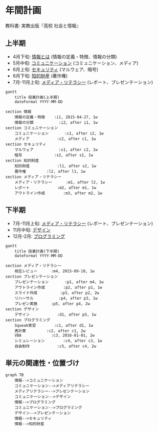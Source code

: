 # 年間計画
教科書: 実教出版『高校 社会と情報』

<!-- workaround for bug of cutemarked -->
<script> mermaid.ganttConfig = { numberSectionStyles:2 }; </script>

## 上半期
- 4月下旬: [情報とは](information/README.md) (情報の定義・特徴、情報の分類)
- 5月中旬: [コミュニケーション](communication/README.md) (コミュニケーション、メディア)
- 6月上旬: [セキュリティ](security/README.md) (マルウェア、暗号)
- 6月下旬: [知的財産](intellectualproperty/README.md) (著作権)
- 7月-11月上旬: [メディア・リテラシー](medialiteracy/README.md) (レポート、プレゼンテーション)

```mermaid
gantt
	title 授業計画(上半期)
	dateFormat YYYY-MM-DD

section 情報
	情報の定義・特徴	:i1, 2015-04-27, 1w
	情報の分類			:i2, after i1, 1w
section コミュニケーション
	コミュニケーション		:c1, after i2, 1w
	メディア			:c2, after c1, 1w
section セキュリティ
	マルウェア			:s1, after c2, 1w
	暗号				:s2, after s1, 1w
section 知的財産
	知的財産			:l1, after s2, 1w
	著作権			:l2, after l1, 1w
section メディア・リテラシー
	メディア・リテラシー		:m1, after l2, 1w
	レポート			:m2, after m1, 1w
	アウトライン作成		:m3, after m2, 1w
```

## 下半期
- 7月-11月上旬: [メディア・リテラシー](medialiteracy/README.md) (レポート、プレゼンテーション)
- 11月中旬: [デザイン](design/README.md)
- 12月-2月: [プログラミング](programming/README.md)

```mermaid
gantt
	title 授業計画(下半期)
	dateFormat YYYY-MM-DD

section メディア・リテラシー
	相互レビュー		:m4, 2015-09-10, 1w
section プレゼンテーション
	プレゼンテーション		:p1, after m4, 1w
	アウトライン作成		:p2, after p1, 1w
	スライド作成			:p3, after p2, 2w
	リハーサル			:p4, after p3, 1w
	プレゼン実施		:p5, after p4, 2w
section デザイン
	デザイン			:d1, after p5, 1w
section プログラミング
	Squeak実習		:c1, after d1, 1w
	表計算			:c2, after c1, 2w
	VBA				:c3, 2016-01-01, 2w
	シミュレーション		:c4, after c3, 1w
	自由制作			:c5, after c4, 2w
```

## 単元の関連性・位置づけ
```mermaid
graph TB
	情報-->コミュニケーション
	コミュニケーション-->メディアリテラシー
	メディアリテラシー-->プレゼンテーション
	コミュニケーション-->デザイン
	情報-->プログラミング
	コミュニケーション-->プログラミング
	デザイン-->プレゼンテーション
	情報-->セキュリティ
	情報-->知的財産
```
